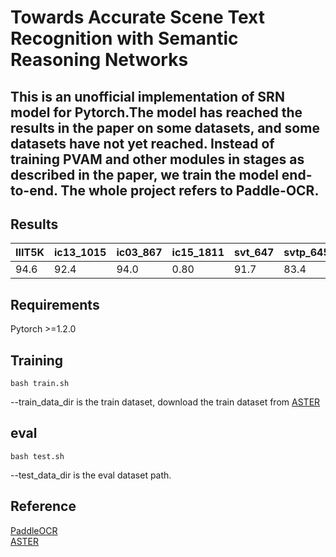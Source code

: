 # Towards Accurate Scene Text Recognition with Semantic Reasoning Networks
## This is an unofficial implementation of SRN model for Pytorch.The model has reached the results in the paper on some datasets, and some datasets have not yet reached. Instead of training PVAM and other modules in stages as described in the paper, we train the model end-to-end. The whole project refers to Paddle-OCR.


## Results
|IIIT5K|ic13_1015|ic03_867|ic15_1811|svt_647|svtp_645|cute80_288|
|----|----|----|----|----|----|----|
|94.6|92.4|94.0|0.80|91.7|83.4|84.0|

## Requirements
Pytorch >=1.2.0


## Training

```shell
bash train.sh 
```
--train_data_dir is the train dataset, download the train dataset from [ASTER](https://github.com/ayumiymk/aster.pytorch)

## eval
```shell
bash test.sh
```
--test_data_dir is the eval dataset path.

## Reference
[PaddleOCR](https://github.com/PaddlePaddle/PaddleOCR)  
[ASTER](https://github.com/ayumiymk/aster.pytorch)






